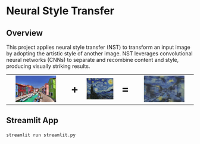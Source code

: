 # Neural Style Transfer

## Overview

This project applies neural style transfer (NST) to transform an input image by adopting the artistic style of another image. NST leverages convolutional neural networks (CNNs) to separate and recombine content and style, producing visually striking results.

<tr>
<table align="center">
  <tr>
    <td align="center"><img src="Image/content_image.jpg" width="75%"></td>
    <td align="center" style="font-size: 30px; font-weight: bold;"> + </td>
    <td align="center"><img src="/Image/style_image.jpg" width="120%"></td>
    <td align="center" style="font-size: 30px; font-weight: bold;"> = </td>
    <td colspan="4" align="center"><img src="Image/generated_image.jpg" width="75%"></td>
  </tr>
</table>

## Streamlit App

`streamlit run streamlit.py`
